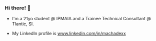 ### Hi there! 👋

- I'm a 21yo student @ IPMAIA and a Trainee Technical Consultant @ Tlantic, SI.

- My LinkedIn profile is www.linkedin.com/in/machadexx
